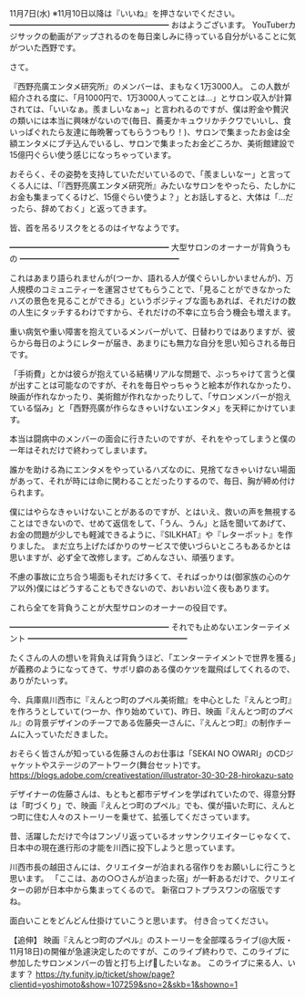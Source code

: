 11月7日(水) ※11月10日以降は『いいね』を押さないでください。
━━━━━━━━━━━━━━━━━━━━
おはようございます。
YouTuberカジサックの動画がアップされるのを毎日楽しみに待っている自分がいることに気がついた西野です。

さて。

『西野亮廣エンタメ研究所』のメンバーは、まもなく1万3000人。
この人数が紹介される度に、「月1000円で、1万3000人ってことは…」とサロン収入が計算されては、「いいなぁ。羨ましいなぁ~」と言われるのですが、僕は貯金や贅沢の類いには本当に興味がないので(毎日、蕎麦かキュウリかチクワでいいし、食いっぱぐれたら友達に毎晩奢ってもらうつもり！)、サロンで集まったお金は全額エンタメにブチ込んでいるし、サロンで集まったお金どころか、美術館建設で15億円ぐらい使う感じになっちゃっています。

おそらく、その姿勢を支持していただいているので、「羨ましいなー」と言ってくる人には、「『西野亮廣エンタメ研究所』みたいなサロンをやったら、たしかにお金も集まってくるけど、15億ぐらい使うよ？」とお話しすると、大体は「…だったら、辞めておく」と返ってきます。

皆、首を吊るリスクをとるのはイヤなようです。

━━━━━━━━━━━━━━━━━━━━
大型サロンのオーナーが背負うもの
━━━━━━━━━━━━━━━━━━━━

これはあまり語られませんが(つーか、語れる人が僕ぐらいしかいませんが)、万人規模のコミュニティーを運営させてもらうことで、「見ることができなかったハズの景色を見ることができる」というポジティブな面もあれば、それだけの数の人生にタッチするわけですから、それだけの不幸に立ち合う機会も増えます。

重い病気や重い障害を抱えているメンバーがいて、日替わりではありますが、彼らから毎日のようにレターが届き、あまりにも無力な自分を思い知らされる毎日です。

「手術費」とかは彼らが抱えている結構リアルな問題で、ぶっちゃけて言うと僕が出すことは可能なのですが、それを毎日やっちゃうと絵本が作れなかったり、映画が作れなかったり、美術館が作れなかったりして、「サロンメンバーが抱えている悩み」と「西野亮廣が作らなきゃいけないエンタメ」を天秤にかけています。

本当は闘病中のメンバーの面会に行きたいのですが、それをやってしまうと僕の一年はそれだけで終わってしまいます。

誰かを助ける為にエンタメをやっているハズなのに、見捨てなきゃいけない場面があって、それが時には命に関わることだったりするので、毎日、胸が締め付けられます。

僕にはやらなきゃいけないことがあるのですが、とはいえ、救いの声を無視することはできないので、せめて返信をして、「うん、うん」と話を聞いてあげて、
お金の問題が少しでも軽減できるように、『SILKHAT』や『レターポット』を作りました。
まだ立ち上げたばかりのサービスで使いづらいところもあるかとは思いますが、必ず全て改修します。ごめんなさい、頑張ります。

不慮の事故に立ち合う場面もそれだけ多くて、そればっかりは(御家族の心のケア以外)僕にはどうすることもできないので、おいおい泣く夜もあります。

これら全てを背負うことが大型サロンのオーナーの役目です。　

━━━━━━━━━━━━━━━━━━━━
それでも止めないエンターテイメント
━━━━━━━━━━━━━━━━━━━━

たくさんの人の想いを背負えば背負うほど、「エンターテイメントで世界を獲る」が義務のようになってきて、サボリ癖のある僕のケツを蹴飛ばしてくれるので、ありがたいっす。

今、兵庫県川西市に『えんとつ町のプペル美術館』を中心とした『えんとつ町』を作ろうとしていて(つーか、作り始めていて)、昨日、映画『えんとつ町のプペル』の背景デザインのチーフである佐藤央一さんに、『えんとつ町』の制作チームに入っていただきました。

おそらく皆さんが知っている佐藤さんのお仕事は「SEKAI NO OWARI」のCDジャケットやステージのアートワーク(舞台セット)です。
https://blogs.adobe.com/creativestation/illustrator-30-30-28-hirokazu-sato

デザイナーの佐藤さんは、もともと都市デザインを学ばれていたので、得意分野は「町づくり」で、映画『えんとつ町のプペル』でも、僕が描いた町に、えんとつ町に住む人々のストーリーを乗せて、拡張してくださっています。

昔、活躍しただけで今はフンゾリ返っているオッサンクリエイターじゃなくて、日本中の現在進行形の才能を川西に投下しようと思っています。

川西市長の越田さんには、クリエイターが泊まれる宿作りをお願いしに行こうと思います。
「ここは、あの○○さんが泊まった宿」が一軒あるだけで、クリエイターの卵が日本中から集まってくるので。
新宿ロフトプラスワンの宿版ですね。

面白いことをどんどん仕掛けていこうと思います。
付き合ってください。

【追伸】
映画『えんとつ町のプペル』のストーリーを全部喋るライブ(@大阪・11月18日)の開催が急遽決定したのですが、このライブ終わりで、このライブに参加したサロンメンバーの皆と打ち上げ🍺したいなぁ。
このライブに来る人、います？
https://ty.funity.jp/ticket/show/page?clientid=yoshimoto&show=107259&sno=2&skb=1&showno=1
